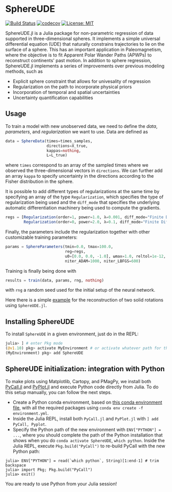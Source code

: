# SphereUDE

[![Build Status](https://github.com/ODINN-SciML/SphereUDE.jl/actions/workflows/CI.yml/badge.svg?branch=main)](https://github.com/ODINN-SciML/SphereUDE.jl/actions/workflows/CI.yml?query=branch%3Amain)
[![codecov](https://codecov.io/gh/ODINN-SciML/SphereUDE.jl/graph/badge.svg?token=UC0KFSUU3X)](https://codecov.io/gh/ODINN-SciML/SphereUDE.jl)
[![License: MIT](https://img.shields.io/badge/License-MIT-yellow.svg)](https://opensource.org/licenses/MIT)

SphereUDE.jl is a Julia package for non-parametric regression of data supported in three-dimensional spheres. 
It implements a simple universal differential equation (UDE) that naturally constrains trajectories to lie on the surface of a sphere. 
This has an important application in Paleomagnetism, where the objective is to fit Apparent Polar Wander Paths (APWPs) to reconstruct continents' past motion. 
In addition to sphere regression, SphereUDE.jl implements a series of improvements over previous modeling methods, such as 
- Explicit sphere constraint that allows for univesality of regression 
- Regularization on the path to incorporate physical priors 
- Incorporation of temporal and spatial uncertainties
- Uncertainty quantification capabilities

## Usage

To train a model with new unobserved data, we need to define the _data_, _parameters_, and _regularization_ we want to use. 
Data are defined as 
```julia 
data = SphereData(times=times_samples, 
                  directions=X_true, 
                  kappas=nothing, 
                  L=L_true)

```
where `times` correspond to an array of the sampled times where we observed the three-dimensional vectors in `directions`. 
We can further add an array `kappa` to specify uncertainty in the directions according to the Fisher distribution in the sphere. 

It is possible to add different types of regularizations at the same time by specifying an array of the type `Regularization`, which specifies the type of regularization being used and the `diff_mode` that specifies the underlying automatic differentiation machinery being used to compute the gradients. 
```julia
regs = [Regularization(order=1, power=1.0, λ=0.001, diff_mode="Finite Differences"), 
        Regularization(order=0, power=2.0, λ=0.1, diff_mode="Finite Differences")]

```
Finally, the parameters include the regularization together with other customizable training parameters:
```julia
params = SphereParameters(tmin=0.0, tmax=100.0, 
                          reg=regs, 
                          u0=[0.0, 0.0, -1.0], ωmax=1.0, reltol=1e-12, abstol=1e-12,
                          niter_ADAM=1000, niter_LBFGS=600)
```

Training is finally being done with 
```julia
results = train(data, params, rng, nothing)
```
with `rng` a random seed used for the initial setup of the neural network. 

Here there is a simple [example](https://github.com/facusapienza21/SphereUDE.jl/blob/main/examples/double_rotation/double_rotation.jl) for the reconstruction of two solid rotations using `SphereUDE.jl`. 

## Installing SphereUDE

To install `SphereUDE` in a given environment, just do in the REPL:
```julia
julia> ] # enter Pkg mode
(@v1.10) pkg> activate MyEnvironment # or activate whatever path for the Julia environment
(MyEnvironment) pkg> add SphereUDE
```

## SphereUDE initialization: integration with Python

To make plots using Matplotlib, Cartopy, and PMagPy, we install both [PyCall.jl](https://github.com/JuliaPy/PyCall.jl) and [PyPlot.jl](https://github.com/JuliaPy/PyPlot.jl) and execute Python code directly from Julia. To do this setup manually, you can follow the next steps. 

- Create a Python conda environment, based on [this conda environment file](https://raw.githubusercontent.com/facusapienza21/SphereUDE.jl/main/environment.yml), with all the required packages using `conda env create -f environment.yml`.
- Inside the Julia REPL, install both `PyCall.jl` and `PyPlot.jl` with `] add PyCall, Pyplot`.
- Specify the Python path of the new environment with `ENV["PYTHON"] = ...`, where you should complete the path of the Python installation that shows when you do `conda activate SphereUDE`, `which python`. Inside the Julia REPL, execute `Pkg.build("PyCall")` to re-build PyCall with the new Python path: 
```
julia> ENV["PYTHON"] = read(`which python`, String)[1:end-1] # trim backspace
julia> import Pkg; Pkg.build("PyCall")
julia> exit()
```

You are ready to use Python from your Julia session!

